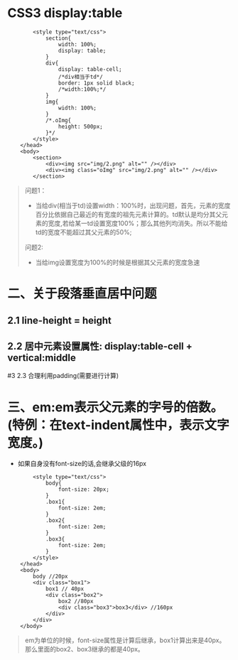 # CSS3 display:table
```
        <style type="text/css">
			section{
				width: 100%;
				display: table;
			}
			div{
				display: table-cell;
				/*div相当于td*/
				border: 1px solid black;
				/*width:100%;*/
			}
			img{
				width: 100%;
			}
			/*.oImg{
				height: 500px;
			}*/
		</style>
	</head>
	<body>
		<section>
			<div><img src="img/2.png" alt="" /></div>
			<div><img class="oImg" src="img/2.png" alt="" /></div>
		</section>
```
> 问题1：
> - 当给div(相当于td)设置width：100%时，出现问题，首先，元素的宽度百分比依据自己最近的有宽度的祖先元素计算的。td默认是均分其父元素的宽度,若给某一td设置宽度100%；那么其他列均消失。所以不能给td的宽度不能超过其父元素的50%;
>
> 问题2:
>- 当给img设置宽度为100%的时候是根据其父元素的宽度急速



# 二、关于段落垂直居中问题
## 2.1 line-height  = height 

## 2.2 居中元素设置属性: display:table-cell + vertical:middle

#3 2.3 合理利用padding(需要进行计算)



# 三、em:em表示父元素的字号的倍数。(特例：在text-indent属性中，表示文字宽度。)
 - 如果自身没有font-size的话,会继承父级的16px
```
		<style type="text/css">
			body{
				font-size: 20px;
			}
			.box1{
				font-size: 2em;
			}
			.box2{
				font-size: 2em;
			}
			.box3{
				font-size: 2em;
			}
		</style>
	</head>
	<body>
		body //20px
		<div class="box1">
			box1 // 40px
			<div class="box2">
				box2 //80px
				<div class="box3">box3</div> //160px
			</div>
		</div>
	</body>

```
> em为单位的时候，font-size属性是计算后继承，box1计算出来是40px。那么里面的box2、box3继承的都是40px。